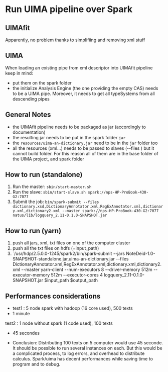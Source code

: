 Run UIMA pipeline over Spark
==============================

UIMAfit
-------

Apparently, no problem thanks to simplifiing and removing xml stuff

UIMA
----

When loading an existing pipe from xml descriptor into UIMAfit pipeline keep in mind:

- put them on the spark folder
- the initialize Analysis Engine (the one providing the empty CAS) needs to be
  a UIMA pipe. Moreover, it needs to get all typeSystems from all descending
  pipes

General Notes
-------------

- the UIMAfit pipeline needs to be packaged as jar (accordingly to documentation)
- the resulting jar needs to be put in the spark folder `jar`
- the `resources/uima-an-dictionary.jar` need to be in the `jar` folder too
- all the resources (xml...) needs to be passed to slaves (--files ) but it cannot build folder. For this reason all of them are in the base folder of the UIMA project, and spark folder


How to run (standalone)
----------

1. Run the master:  `sbin/start-master.sh`
1. Run the slave:   `sbin/start-slave.sh spark://nps-HP-ProBook-430-G2:7077`
1. Submit the job:  `bin/spark-submit --files dictionary.xsd,DictionaryAnnotator.xml,RegExAnnotator.xml,dictionary.xml,dictionary2.xml --master spark://nps-HP-ProBook-430-G2:7077 natus/lib/logquery_2.11-0.1.0-SNAPSHOT.jar`


How to run (yarn)
----------------

1. push all jars, xml, txt files on one of the computer cluster
1. push all the txt files on hdfs (=input\_path)
1. `/usr/hdp/2.5.0.0-1245/spark2/bin/spark-submit --jars NoteDeid-1.0-SNAPSHOT-standalone.jar,uima-an-dictionary.jar --files DictionaryAnnotator.xml,RegExAnnotator.xml,dictionary.xml,dictionary2.xml --master yarn-client --num-executors 8 --driver-memory 512m --executor-memory 512m --executor-cores 4   logquery_2.11-0.1.0-SNAPSHOT.jar $input_path $output_path

Performances considerations
---------------------------

- test1 : 5 node spark with hadoop (16 core used), 500 texts
- 1 minute

test2 : 1 node without spark (1 code used), 100 texts
- 45 secondes

- Conclusion: Distributing 100 texts on 5 computer would use 45 seconde. It should be possible to run several instances on each. But this would be a complicated process, to log errors, and overhead to distribute calculus. Spark/uima has decent performances while saving time to program and to debug.
